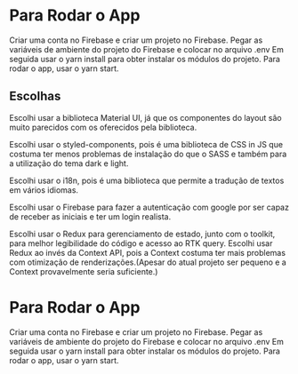 # Para Rodar o App

Criar uma conta no Firebase e criar um projeto no Firebase.
Pegar as variáveis de ambiente do projeto do Firebase e colocar no arquivo .env
Em seguida usar o yarn install para obter instalar os módulos do projeto.
Para rodar o app, usar o yarn start.

## Escolhas

Escolhi usar a biblioteca Material UI, já que os componentes do layout são muito parecidos com os oferecidos pela biblioteca.

Escolhi usar o styled-components, pois é uma biblioteca de CSS in JS que costuma ter menos problemas de instalação do que o SASS e também para a utilização do tema dark e light.

Escolhi usar o i18n, pois é uma biblioteca que permite a tradução de textos em vários idiomas.

Escolhi usar o Firebase para fazer a autenticação com google por ser capaz de receber as iniciais e ter um login realista.

Escolhi usar o Redux para gerenciamento de estado, junto com o toolkit, para melhor legibilidade do código e acesso ao RTK query. Escolhi usar Redux ao invés da Context API, pois a Context costuma ter mais problemas com otimização de renderizações.(Apesar do atual projeto ser pequeno e a Context provavelmente seria suficiente.)

# Para Rodar o App

Criar uma conta no Firebase e criar um projeto no Firebase.
Pegar as variáveis de ambiente do projeto do Firebase e colocar no arquivo .env
Em seguida usar o yarn install para obter instalar os módulos do projeto.
Para rodar o app, usar o yarn start.
